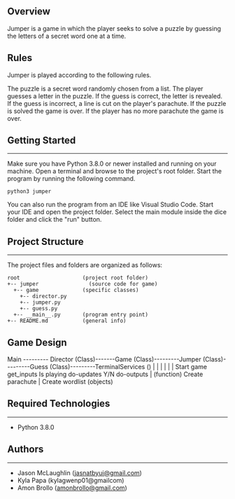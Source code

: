 ## Overview
Jumper is a game in which the player seeks to solve a puzzle by guessing the letters of a secret word one at a time.

## Rules
Jumper is played according to the following rules.

The puzzle is a secret word randomly chosen from a list.
The player guesses a letter in the puzzle.
If the guess is correct, the letter is revealed.
If the guess is incorrect, a line is cut on the player's parachute.
If the puzzle is solved the game is over.
If the player has no more parachute the game is over.

## Getting Started
---
Make sure you have Python 3.8.0 or newer installed and running on your machine. Open a terminal and 
browse to the project's root folder. Start the program by running the following command.
```
python3 jumper 
```
You can also run the program from an IDE like Visual Studio Code. Start your IDE and open the 
project folder. Select the main module inside the dice folder and click the "run" button.

## Project Structure
---
The project files and folders are organized as follows:
```
root                    (project root folder)
+-- jumper                (source code for game)
  +-- game              (specific classes)
    +-- director.py
    +-- jumper.py
    +-- guess.py
  +-- __main__.py       (program entry point)
+-- README.md           (general info)
```
## Game Design

Main --------- Director (Class)-------Game (Class)---------Jumper (Class)---------Guess (Class)---------TerminalServices ()
  |                 |                   |                   |                       |                       |
Start game        get_inputs          Is playing
                  do-updates            Y/N
                  do-outputs            |
                    (function)       Create parachute
                    |                Create wordlist
                                      (objects)

## Required Technologies
---
* Python 3.8.0

## Authors
---
* Jason McLaughlin (jasnatbyui@gmail.com)
* Kyla Papa (kylagwenp01@gmailcom)
* Amon Brollo (amonbrollo@gmail.com)
